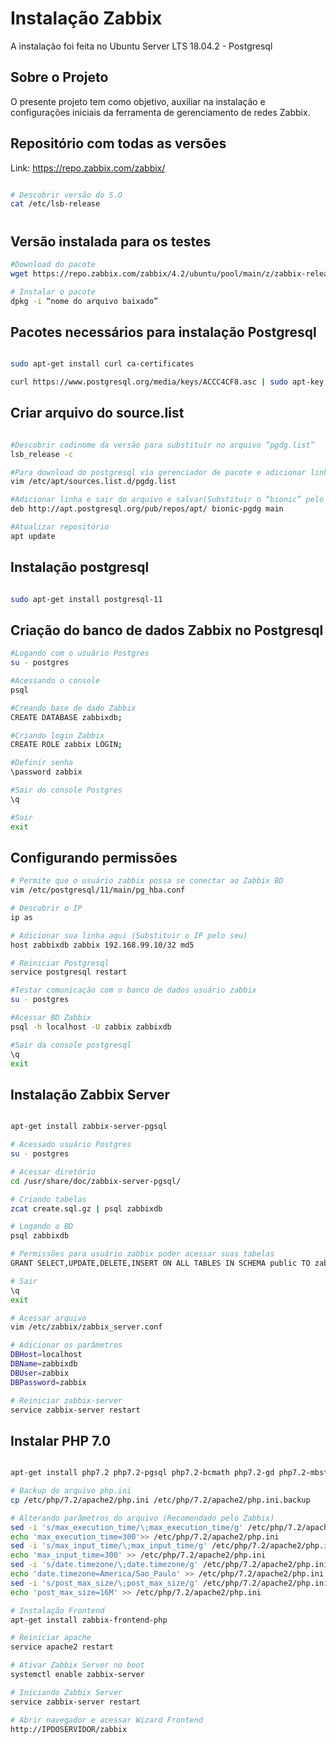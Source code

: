 # Instalação Zabbix 
A instalação foi feita no Ubuntu Server LTS 18.04.2 - Postgresql

## Sobre o Projeto 
O presente projeto tem como objetivo, auxiliar na instalação e configurações iniciais da ferramenta de gerenciamento de redes Zabbix. 

## Repositório com todas as versões 
Link: https://repo.zabbix.com/zabbix/

``` bash 

# Descobrir versão do S.O
cat /etc/lsb-release

```
#

## Versão instalada para os testes 
``` bash
#Download do pacote 
wget https://repo.zabbix.com/zabbix/4.2/ubuntu/pool/main/z/zabbix-release/zabbix-release_4.2-1%2Bbionic_all.deb

# Instalar o pacote
dpkg -i “nome do arquivo baixado”

```

## Pacotes necessários para instalação Postgresql 
``` bash

sudo apt-get install curl ca-certificates

curl https://www.postgresql.org/media/keys/ACCC4CF8.asc | sudo apt-key add -

``` 

## Criar arquivo do source.list

``` bash

#Descobrir codinome da versão para substituir no arquivo “pgdg.list”
lsb_release -c

#Para download do postgresql via gerenciador de pacote e adicionar linha
vim /etc/apt/sources.list.d/pgdg.list

#Adicionar linha e sair do arquivo e salvar(Substituir o “bionic” pelo nome da sua versão)
deb http://apt.postgresql.org/pub/repos/apt/ bionic-pgdg main

#Atualizar repositório
apt update

``` 

## Instalação postgresql
``` bash

sudo apt-get install postgresql-11

``` 

## Criação do banco de dados Zabbix no Postgresql

``` bash
#Logando com o usuário Postgres
su - postgres

#Acessando o console 
psql

#Creando base de dado Zabbix
CREATE DATABASE zabbixdb;

#Criando login Zabbix
CREATE ROLE zabbix LOGIN;

#Definir senha 
\password zabbix

#Sair do console Postgres
\q

#Sair 
exit

``` 
## Configurando permissões

``` bash
# Permite que o usuário zabbix possa se conectar ao Zabbix BD
vim /etc/postgresql/11/main/pg_hba.conf

# Descobrir o IP
ip as

# Adicionar sua linha aqui (Substituir o IP pelo seu)
host zabbixdb zabbix 192.168.99.10/32 md5

# Reiniciar Postgresql
service postgresql restart

#Testar comunicação com o banco de dados usuário zabbix
su - postgres

#Acessar BD Zabbix
psql -h localhost -U zabbix zabbixdb

#Sair da console postgresql
\q  
exit

``` 

## Instalação Zabbix Server

``` bash

apt-get install zabbix-server-pgsql

# Acessado usuário Postgres 
su - postgres

# Acessar diretório
cd /usr/share/doc/zabbix-server-pgsql/

# Criando tabelas
zcat create.sql.gz | psql zabbixdb

# Logando o BD 
psql zabbixdb

# Permissões para usuário zabbix poder acessar suas tabelas
GRANT SELECT,UPDATE,DELETE,INSERT ON ALL TABLES IN SCHEMA public TO zabbix;

# Sair
\q
exit 

# Acessar arquivo
vim /etc/zabbix/zabbix_server.conf

# Adicionar os parâmetros
DBHost=localhost
DBName=zabbixdb
DBUser=zabbix
DBPassword=zabbix

# Reiniciar zabbix-server
service zabbix-server restart

``` 

## Instalar PHP 7.0

``` bash

apt-get install php7.2 php7.2-pgsql php7.2-bcmath php7.2-gd php7.2-mbstring php7.2-xml php7.2-gettext php7.2-ldap

# Backup do arquivo php.ini
cp /etc/php/7.2/apache2/php.ini /etc/php/7.2/apache2/php.ini.backup

# Alterando parâmetros do arquivo (Recomendado pelo Zabbix)
sed -i 's/max_execution_time/\;max_execution_time/g' /etc/php/7.2/apache2/php.ini
echo 'max_execution_time=300'>> /etc/php/7.2/apache2/php.ini				
sed -i 's/max_input_time/\;max_input_time/g' /etc/php/7.2/apache2/php.ini
echo 'max_input_time=300' >> /etc/php/7.2/apache2/php.ini
sed -i 's/date.timezone/\;date.timezone/g' /etc/php/7.2/apache2/php.ini
echo 'date.timezone=America/Sao_Paulo' >> /etc/php/7.2/apache2/php.ini
sed -i 's/post_max_size/\;post_max_size/g' /etc/php/7.2/apache2/php.ini
echo 'post_max_size=16M' >> /etc/php/7.2/apache2/php.ini

# Instalação Frontend
apt-get install zabbix-frontend-php

# Reiniciar apache
service apache2 restart

# Ativar Zabbix Server no boot
systemctl enable zabbix-server

# Iniciando Zabbix Server 
service zabbix-server restart

# Abrir navegador e acessar Wizard Frontend
http://IPDOSERVIDOR/zabbix


``` 
